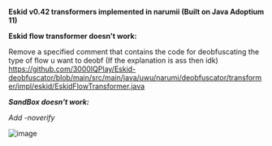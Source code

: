**Eskid v0.42 transformers implemented in narumii (Built on Java Adoptium 11)**

**Eskid flow transformer doesn't work:**

Remove a specified comment that contains the code for deobfuscating the type of flow u want to deobf (If the explanation is ass then idk)
https://github.com/3000IQPlay/Eskid-deobfuscator/blob/main/src/main/java/uwu/narumi/deobfuscator/transformer/impl/eskid/EskidFlowTransformer.java

***SandBox doesn't work:***

*Add -noverify*

![image](https://user-images.githubusercontent.com/75604883/216348333-61d173ab-837e-4835-b1de-fb2e39770e0e.png)
